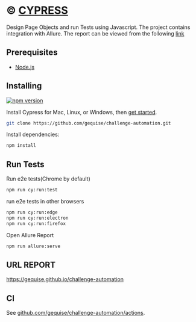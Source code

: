 # ©️ [CYPRESS](https://www.cypress.io/)

Design Page Objects and run Tests using Javascript. The project contains integration with Allure. The report can be viewed from the following [link](https://gequise.github.io/challenge-automation)

## Prerequisites

- [Node.js](https://nodejs.org/)

## Installing


[![npm version](https://badge.fury.io/js/cypress.svg)](https://badge.fury.io/js/cypress)



Install Cypress for Mac, Linux, or Windows, then [get started](https://on.cypress.io/install).

```bash 
git clone https://github.com/gequise/challenge-automation.git
```

Install dependencies:

```sh
npm install
```

## Run Tests

Run e2e tests(Chrome by default)

```sh
npm run cy:run:test
```
run e2e tests in other browsers
```sh
npm run cy:run:edge
npm run cy:run:electron
npm run cy:run:firefox
```

Open Allure Report

```sh
npm run allure:serve
```

## URL REPORT

https://gequise.github.io/challenge-automation

## CI
See [github.com/gequise/challenge-automation/actions](https://github.com/gequise/challenge-automation/actions).




